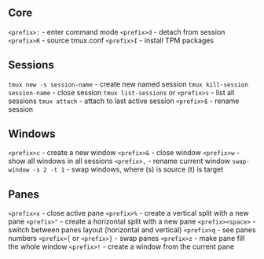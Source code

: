 ## Core

`<prefix>:` - enter command mode
`<prefix>d` - detach from session
`<prefix>R` - source tmux.conf
`<prefix>I` - install TPM packages

## Sessions

`tmux new -s session-name` - create new named session
`tmux kill-session session-name` - close session
`tmux list-sessions` or `<prefix>s` - list all sessions
`tmux attach` - attach to last active session
`<prefix>$` - rename session

## Windows

`<prefix>c` - create a new window
`<prefix>&` - close window
`<prefix>w` - show all windows in all sessions
`<prefix>,` - rename current window
`swap-window -s 2 -t 1` - swap windows, where (s) is source (t) is target

## Panes

`<prefix>x` - close active pane
`<prefix>%` - create a vertical split with a new pane
`<prefix>"` - create a horizontal split with a new pane
`<prefix><space>` - switch between panes layout (horizontal and vertical)
`<prefix>q` - see panes numbers
`<prefix>{` or `<prefix>}` - swap panes
`<prefix>z` - make pane fill the whole window
`<prefix>!` - create a window from the current pane
